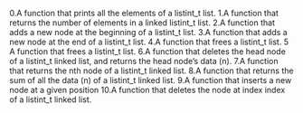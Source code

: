 0.A function that prints all the elements of a listint_t list.
1.A function that returns the number of elements in a linked listint_t list.
2.A function that adds a new node at the beginning of a listint_t list.
3.A function that adds a new node at the end of a listint_t list.
4.A function that frees a listint_t list.
5 A function that frees a listint_t list.
6.A function that deletes the head node of a listint_t linked list, and returns the head node’s data (n).
7.A function that returns the nth node of a listint_t linked list.
8.A function that returns the sum of all the data (n) of a listint_t linked list.
9.A function that inserts a new node at a given position
10.A function that deletes the node at index index of a listint_t linked list.
